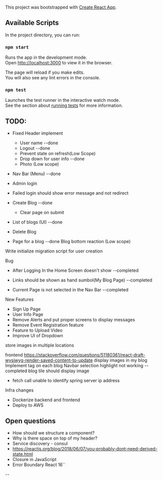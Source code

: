 This project was bootstrapped with [Create React App](https://github.com/facebook/create-react-app).

## Available Scripts

In the project directory, you can run:

### `npm start`

Runs the app in the development mode.<br>
Open [http://localhost:3000](http://localhost:3000) to view it in the browser.

The page will reload if you make edits.<br>
You will also see any lint errors in the console.

### `npm test`

Launches the test runner in the interactive watch mode.<br>
See the section about [running tests](https://facebook.github.io/create-react-app/docs/running-tests) for more information.

## TODO:

- Fixed Header implement
    - User name --done
    - Logout --done
    - Prevent state on refresh(Low Scope)
    - Drop down for user info --done
    - Photo (Low scope)

- Nav Bar (Menu) --done
- Admin login  
- Failed login should show error message and not redirect
- Create Blog  --done
	- Clear page on submit
- List of blogs (UI) --done
- Delete Blog 
- Page for a blog --done
    Blog bottom reaction (Low scope)



Write initialize migration script for user creation

 Bug
- After Logging In the Home Screen doesn't show  --completed

- Links should be shown as hand sumbol(My Blog Page)  --completed

- Current Page is not selected in the Nav Bar --completed

 New Features

- Sign Up Page
- User Info Page
- Remove Alerts and put proper screens to display messages
- Remove Event Registration feature
- Feature to Upload Video
- Improve UI of Dropdown

store images in multiple locations

frontend
https://stackoverflow.com/questions/51180361/react-draft-wysiwyg-render-saved-content-to-update
display images in my blog
Implement tag on each blog
Navbar selection highlight not working --completed
blog tile should display image

- fetch call unable to identify spring server ip address

Infra changes
- Dockerize backend and frontend
- Deploy to AWS



    
## Open questions
- How should we structure a component?
- Why is there space on top of my header?
- Service discovery - consul
- https://reactjs.org/blog/2018/06/07/you-probably-dont-need-derived-state.html
- Closure in JavaScript
- Error Boundary React 16``


--




